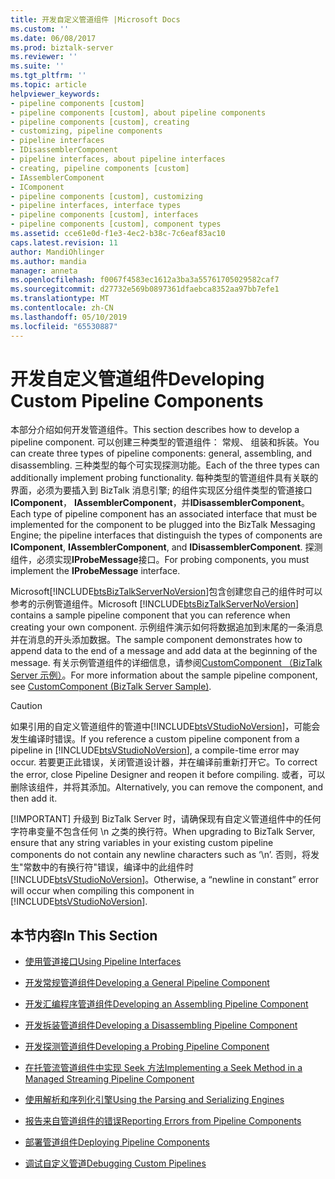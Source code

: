 ```yaml
---
title: 开发自定义管道组件 |Microsoft Docs
ms.custom: ''
ms.date: 06/08/2017
ms.prod: biztalk-server
ms.reviewer: ''
ms.suite: ''
ms.tgt_pltfrm: ''
ms.topic: article
helpviewer_keywords:
- pipeline components [custom]
- pipeline components [custom], about pipeline components
- pipeline components [custom], creating
- customizing, pipeline components
- pipeline interfaces
- IDisassemblerComponent
- pipeline interfaces, about pipeline interfaces
- creating, pipeline components [custom]
- IAssemblerComponent
- IComponent
- pipeline components [custom], customizing
- pipeline interfaces, interface types
- pipeline components [custom], interfaces
- pipeline components [custom], component types
ms.assetid: cce61e0d-f1e3-4ec2-b38c-7c6eaf83ac10
caps.latest.revision: 11
author: MandiOhlinger
ms.author: mandia
manager: anneta
ms.openlocfilehash: f0067f4583ec1612a3ba3a55761705029582caf7
ms.sourcegitcommit: d27732e569b0897361dfaebca8352aa97bb7efe1
ms.translationtype: MT
ms.contentlocale: zh-CN
ms.lasthandoff: 05/10/2019
ms.locfileid: "65530887"
---
```

# <a name="developing-custom-pipeline-components"></a><span data-ttu-id="d4b15-102">开发自定义管道组件</span><span class="sxs-lookup"><span data-stu-id="d4b15-102">Developing Custom Pipeline Components</span></span>
<span data-ttu-id="d4b15-103">本部分介绍如何开发管道组件。</span><span class="sxs-lookup"><span data-stu-id="d4b15-103">This section describes how to develop a pipeline component.</span></span> <span data-ttu-id="d4b15-104">可以创建三种类型的管道组件： 常规、 组装和拆装。</span><span class="sxs-lookup"><span data-stu-id="d4b15-104">You can create three types of pipeline components: general, assembling, and disassembling.</span></span> <span data-ttu-id="d4b15-105">三种类型的每个可实现探测功能。</span><span class="sxs-lookup"><span data-stu-id="d4b15-105">Each of the three types can additionally implement probing functionality.</span></span> <span data-ttu-id="d4b15-106">每种类型的管道组件具有关联的界面，必须为要插入到 BizTalk 消息引擎; 的组件实现区分组件类型的管道接口**IComponent**， **IAssemblerComponent**，并**IDisassemblerComponent**。</span><span class="sxs-lookup"><span data-stu-id="d4b15-106">Each type of pipeline component has an associated interface that must be implemented for the component to be plugged into the BizTalk Messaging Engine; the pipeline interfaces that distinguish the types of components are **IComponent**, **IAssemblerComponent**, and **IDisassemblerComponent**.</span></span> <span data-ttu-id="d4b15-107">探测组件，必须实现**IProbeMessage**接口。</span><span class="sxs-lookup"><span data-stu-id="d4b15-107">For probing components, you must implement the **IProbeMessage** interface.</span></span>  
  
 <span data-ttu-id="d4b15-108">Microsoft[!INCLUDE[btsBizTalkServerNoVersion](../includes/btsbiztalkservernoversion-md.md)]包含创建您自己的组件时可以参考的示例管道组件。</span><span class="sxs-lookup"><span data-stu-id="d4b15-108">Microsoft [!INCLUDE[btsBizTalkServerNoVersion](../includes/btsbiztalkservernoversion-md.md)] contains a sample pipeline component that you can reference when creating your own component.</span></span> <span data-ttu-id="d4b15-109">示例组件演示如何将数据追加到末尾的一条消息并在消息的开头添加数据。</span><span class="sxs-lookup"><span data-stu-id="d4b15-109">The sample component demonstrates how to append data to the end of a message and add data at the beginning of the message.</span></span> <span data-ttu-id="d4b15-110">有关示例管道组件的详细信息，请参阅[CustomComponent （BizTalk Server 示例）](../core/customcomponent-biztalk-server-sample.md)。</span><span class="sxs-lookup"><span data-stu-id="d4b15-110">For more information about the sample pipeline component, see [CustomComponent (BizTalk Server Sample)](../core/customcomponent-biztalk-server-sample.md).</span></span>  
  
> [!CAUTION]
>  <span data-ttu-id="d4b15-111">如果引用的自定义管道组件的管道中[!INCLUDE[btsVStudioNoVersion](../includes/btsvstudionoversion-md.md)]，可能会发生编译时错误。</span><span class="sxs-lookup"><span data-stu-id="d4b15-111">If you reference a custom pipeline component from a pipeline in [!INCLUDE[btsVStudioNoVersion](../includes/btsvstudionoversion-md.md)], a compile-time error may occur.</span></span> <span data-ttu-id="d4b15-112">若要更正此错误，关闭管道设计器，并在编译前重新打开它。</span><span class="sxs-lookup"><span data-stu-id="d4b15-112">To correct the error, close Pipeline Designer and reopen it before compiling.</span></span> <span data-ttu-id="d4b15-113">或者，可以删除该组件，并将其添加。</span><span class="sxs-lookup"><span data-stu-id="d4b15-113">Alternatively, you can remove the component, and then add it.</span></span>  
> 
> [!IMPORTANT]
>  <span data-ttu-id="d4b15-114">升级到 BizTalk Server 时，请确保现有自定义管道组件中的任何字符串变量不包含任何 \n 之类的换行符。</span><span class="sxs-lookup"><span data-stu-id="d4b15-114">When upgrading to BizTalk Server, ensure that any string variables in your existing custom pipeline components do not contain any newline characters such as ‘\n’.</span></span> <span data-ttu-id="d4b15-115">否则，将发生"常数中的有换行符"错误，编译中的此组件时[!INCLUDE[btsVStudioNoVersion](../includes/btsvstudionoversion-md.md)]。</span><span class="sxs-lookup"><span data-stu-id="d4b15-115">Otherwise, a “newline in constant” error will occur when compiling this component in [!INCLUDE[btsVStudioNoVersion](../includes/btsvstudionoversion-md.md)].</span></span>  
  
## <a name="in-this-section"></a><span data-ttu-id="d4b15-116">本节内容</span><span class="sxs-lookup"><span data-stu-id="d4b15-116">In This Section</span></span>  
  
-   [<span data-ttu-id="d4b15-117">使用管道接口</span><span class="sxs-lookup"><span data-stu-id="d4b15-117">Using Pipeline Interfaces</span></span>](../core/using-pipeline-interfaces.md)  
  
-   [<span data-ttu-id="d4b15-118">开发常规管道组件</span><span class="sxs-lookup"><span data-stu-id="d4b15-118">Developing a General Pipeline Component</span></span>](../core/developing-a-general-pipeline-component.md)  
  
-   [<span data-ttu-id="d4b15-119">开发汇编程序管道组件</span><span class="sxs-lookup"><span data-stu-id="d4b15-119">Developing an Assembling Pipeline Component</span></span>](../core/developing-an-assembling-pipeline-component.md)  
  
-   [<span data-ttu-id="d4b15-120">开发拆装管道组件</span><span class="sxs-lookup"><span data-stu-id="d4b15-120">Developing a Disassembling Pipeline Component</span></span>](../core/developing-a-disassembling-pipeline-component.md)  
  
-   [<span data-ttu-id="d4b15-121">开发探测管道组件</span><span class="sxs-lookup"><span data-stu-id="d4b15-121">Developing a Probing Pipeline Component</span></span>](../core/developing-a-probing-pipeline-component.md)  
  
-   [<span data-ttu-id="d4b15-122">在托管流管道组件中实现 Seek 方法</span><span class="sxs-lookup"><span data-stu-id="d4b15-122">Implementing a Seek Method in a Managed Streaming Pipeline Component</span></span>](../core/implementing-a-seek-method-in-a-managed-streaming-pipeline-component.md)  
  
-   [<span data-ttu-id="d4b15-123">使用解析和序列化引擎</span><span class="sxs-lookup"><span data-stu-id="d4b15-123">Using the Parsing and Serializing Engines</span></span>](../core/using-the-parsing-and-serializing-engines.md)  
  
-   [<span data-ttu-id="d4b15-124">报告来自管道组件的错误</span><span class="sxs-lookup"><span data-stu-id="d4b15-124">Reporting Errors from Pipeline Components</span></span>](../core/reporting-errors-from-pipeline-components.md)  
  
-   [<span data-ttu-id="d4b15-125">部署管道组件</span><span class="sxs-lookup"><span data-stu-id="d4b15-125">Deploying Pipeline Components</span></span>](../core/deploying-pipeline-components.md)  
  
-   [<span data-ttu-id="d4b15-126">调试自定义管道</span><span class="sxs-lookup"><span data-stu-id="d4b15-126">Debugging Custom Pipelines</span></span>](../core/debugging-custom-pipelines.md)